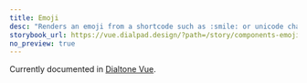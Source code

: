 ```yaml
---
title: Emoji
desc: "Renders an emoji from a shortcode such as :smile: or unicode character such as 😄."
storybook_url: https://vue.dialpad.design/?path=/story/components-emoji--default
no_preview: true
---
```


<aside class="d-notice d-notice--info d-mt24 d-wmx100p" role="status" aria-hidden="false">
  <div class="d-notice__icon">
    <dt-icon name="info"></dt-icon>
  </div>
  <div class="d-notice__content d-stack4">
    <p class="d-notice__message">

Currently documented in [Dialtone Vue](https://vue.dialpad.design/?path=/docs/components-emoji--default).
    </p>
  </div>
</aside>
